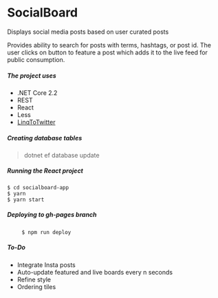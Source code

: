 # SocialBoard
Displays social media posts based on user curated posts

Provides ability to search for posts with terms, hashtags, or post id. The user clicks on button to feature a post which adds it to the live feed for public consumption.

##### The project uses
* .NET Core 2.2
* REST
* React
* Less
* [LinqToTwitter](https://github.com/JoeMayo/LinqToTwitter)

##### Creating database tables
> dotnet ef database update


##### Running the React project
<pre>
<code>$ cd socialboard-app</code>
<code>$ yarn</code>
<code>$ yarn start</code>
</pre>


##### Deploying to gh-pages branch
<pre>
	<code>$ npm run deploy</code>
</pre>

##### To-Do
* Integrate Insta posts
* Auto-update featured and live boards every n seconds
* Refine style
* Ordering tiles
